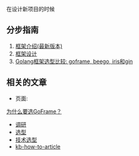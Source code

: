 在设计新项目的时候

## 分步指南

1. [框架介绍(最新版本)](https://goframe.org/pages/viewpage.action?pageId=1114119)
2. [框架设计](/docs/框架设计/框架设计)
3. [Golang框架选型比较: goframe, beego, iris和gin](https://goframe.org/pages/viewpage.action?pageId=3673375)

## 相关的文章

- 页面:

[为什么要选GoFrame？](/docs/其他资料/文档小助手-向导/为什么要选GoFrame？)


- [调研](/labels/viewlabel.action?ids=38928411&key=gf)
- [选型](/labels/viewlabel.action?ids=38928412&key=gf)
- [技术选型](/labels/viewlabel.action?ids=38928413&key=gf)
- [kb-how-to-article](/label/gf/kb-how-to-article)